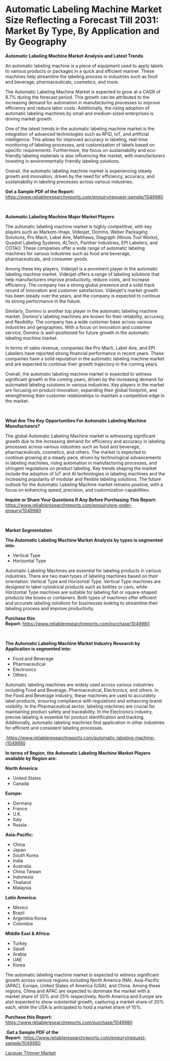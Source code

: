 <p><h1>Automatic Labeling Machine Market Size Reflecting a Forecast Till 2031: Market By Type, By Application and By Geography</h1></p><p><strong>Automatic Labeling Machine Market Analysis and Latest Trends</strong></p>
<p><p>An automatic labeling machine is a piece of equipment used to apply labels to various products or packages in a quick and efficient manner. These machines help streamline the labeling process in industries such as food and beverage, pharmaceuticals, cosmetics, and more.</p><p>The Automatic Labeling Machine Market is expected to grow at a CAGR of 8.7% during the forecast period. This growth can be attributed to the increasing demand for automation in manufacturing processes to improve efficiency and reduce labor costs. Additionally, the rising adoption of automatic labeling machines by small and medium-sized enterprises is driving market growth.</p><p>One of the latest trends in the automatic labeling machine market is the integration of advanced technologies such as RFID, IoT, and artificial intelligence. This allows for improved accuracy in labeling, real-time monitoring of labeling processes, and customization of labels based on specific requirements. Furthermore, the focus on sustainability and eco-friendly labeling materials is also influencing the market, with manufacturers investing in environmentally friendly labeling solutions.</p><p>Overall, the automatic labeling machine market is experiencing steady growth and innovation, driven by the need for efficiency, accuracy, and sustainability in labeling processes across various industries.</p></p>
<p><strong>Get a Sample PDF of the Report:&nbsp;</strong> <a href="https://www.reliableresearchreports.com/enquiry/request-sample/1049980">https://www.reliableresearchreports.com/enquiry/request-sample/1049980</a></p>
<p>&nbsp;</p>
<p><strong>Automatic Labeling Machine Major Market Players</strong></p>
<p><p>The automatic labeling machine market is highly competitive, with key players such as Markem-Imaje, Videojet, Domino, Weber Packaging Solutions, Pro Mach, Label Aire, Matthews, Diagraph (Illinois Tool Works), Quadrel Labeling Systems, ALTech, Panther Industries, EPI Labelers, and COTAO. These companies offer a wide range of automatic labeling machines for various industries such as food and beverage, pharmaceuticals, and consumer goods.</p><p>Among these key players, Videojet is a prominent player in the automatic labeling machine market. Videojet offers a range of labeling solutions that help manufacturers improve productivity, reduce costs, and increase efficiency. The company has a strong global presence and a solid track record of innovation and customer satisfaction. Videojet's market growth has been steady over the years, and the company is expected to continue its strong performance in the future.</p><p>Similarly, Domino is another top player in the automatic labeling machine market. Domino's labeling machines are known for their reliability, accuracy, and flexibility. The company has a wide customer base across various industries and geographies. With a focus on innovation and customer service, Domino is well-positioned for future growth in the automatic labeling machine market.</p><p>In terms of sales revenue, companies like Pro Mach, Label Aire, and EPI Labelers have reported strong financial performance in recent years. These companies have a solid reputation in the automatic labeling machine market and are expected to continue their growth trajectory in the coming years.</p><p>Overall, the automatic labeling machine market is expected to witness significant growth in the coming years, driven by the increasing demand for automated labeling solutions in various industries. Key players in the market are focusing on product innovation, expanding their global footprint, and strengthening their customer relationships to maintain a competitive edge in the market.</p></p>
<p>&nbsp;</p>
<p><strong>What Are The Key Opportunities For Automatic Labeling Machine Manufacturers?</strong></p>
<p><p>The global Automatic Labeling Machine market is witnessing significant growth due to the increasing demand for efficiency and accuracy in labeling processes across various industries such as food and beverage, pharmaceuticals, cosmetics, and others. The market is expected to continue growing at a steady pace, driven by technological advancements in labeling machines, rising automation in manufacturing processes, and stringent regulations on product labeling. Key trends shaping the market include the adoption of IoT and AI technologies in labeling machines and the increasing popularity of modular and flexible labeling solutions. The future outlook for the Automatic Labeling Machine market remains positive, with a focus on enhancing speed, precision, and customization capabilities.</p></p>
<p><strong>Inquire or Share Your Questions If Any Before Purchasing This Report:</strong> <a href="https://www.reliableresearchreports.com/enquiry/pre-order-enquiry/1049980">https://www.reliableresearchreports.com/enquiry/pre-order-enquiry/1049980</a></p>
<p>&nbsp;</p>
<p><strong>Market Segmentation</strong></p>
<p><strong>The Automatic Labeling Machine Market Analysis by types is segmented into:</strong></p>
<p><ul><li>Vertical Type</li><li>Horizontal Type</li></ul></p>
<p><p>Automatic Labeling Machines are essential for labeling products in various industries. There are two main types of labeling machines based on their orientation: Vertical Type and Horizontal Type. Vertical Type machines are designed to label cylindrical products such as bottles or cans, while Horizontal Type machines are suitable for labeling flat or square-shaped products like boxes or containers. Both types of machines offer efficient and accurate labeling solutions for businesses looking to streamline their labeling process and improve productivity.</p></p>
<p><strong>Purchase this Report:&nbsp;</strong><a href="https://www.reliableresearchreports.com/purchase/1049980">https://www.reliableresearchreports.com/purchase/1049980</a></p>
<p>&nbsp;</p>
<p><strong>The Automatic Labeling Machine Market Industry Research by Application is segmented into:</strong></p>
<p><ul><li>Food and Beverage</li><li>Pharmaceutical</li><li>Electronics</li><li>Others</li></ul></p>
<p><p>Automatic labeling machines are widely used across various industries including Food and Beverage, Pharmaceutical, Electronics, and others. In the Food and Beverage industry, these machines are used to accurately label products, ensuring compliance with regulations and enhancing brand visibility. In the Pharmaceutical sector, labeling machines are crucial for maintaining product safety and traceability. In the Electronics industry, precise labeling is essential for product identification and tracking. Additionally, automatic labeling machines find application in other industries for efficient and consistent labeling processes.</p></p>
<p><a href="https://www.reliableresearchreports.com/automatic-labeling-machine-r1049980">&nbsp;https://www.reliableresearchreports.com/automatic-labeling-machine-r1049980</a></p>
<p><strong>In terms of Region, the Automatic Labeling Machine Market Players available by Region are:</strong></p>
<p>
    <p> <strong> North America: </strong>
        <ul>
            <li>United States</li>
            <li>Canada</li>
        </ul>
        </p> 
    <p> <strong> Europe: </strong>
        <ul>
            <li>Germany</li>
            <li>France</li>
            <li>U.K.</li>
            <li>Italy</li>
            <li>Russia</li>
        </ul>
        </p> 
    <p> <strong> Asia-Pacific: </strong>
        <ul>
            <li>China</li>
            <li>Japan</li>
            <li>South Korea</li>
            <li>India</li>
            <li>Australia</li>
            <li>China Taiwan</li>
            <li>Indonesia</li>
            <li>Thailand</li>
            <li>Malaysia</li>
        </ul>
        </p> 
    <p> <strong> Latin America: </strong>
        <ul>
            <li>Mexico</li>
            <li>Brazil</li>
            <li>Argentina Korea</li>
            <li>Colombia</li>
        </ul>
        </p> 
    <p> <strong> Middle East & Africa: </strong>
        <ul>
            <li>Turkey</li>
            <li>Saudi</li>
            <li>Arabia</li>
            <li>UAE</li>
            <li>Korea</li>
        </ul>
    </p>
    </p>
<p><p>The automatic labeling machine market is expected to witness significant growth across various regions including North America (NA), Asia-Pacific (APAC), Europe, United States of America (USA), and China. Among these regions, China and APAC are expected to dominate the market with a market share of 35% and 25% respectively. North America and Europe are also expected to show substantial growth, capturing a market share of 20% each, while the USA is anticipated to hold a market share of 10%.</p></p>
<p><strong>Purchase this Report: </strong><a href="https://www.reliableresearchreports.com/purchase/1049980">https://www.reliableresearchreports.com/purchase/1049980</a></p>
<p>&nbsp;<strong>Get a Sample PDF of the Report:&nbsp;&nbsp;</strong><a href="https://www.reliableresearchreports.com/enquiry/request-sample/1049980">https://www.reliableresearchreports.com/enquiry/request-sample/1049980</a></p>
<p><strong></strong></p>
<p><p><a href="https://meowing-canidae-761.notion.site/Lacquer-Thinner-Market-Size-Global-Industry-Overview-Market-Segmentation-and-Forecast-2024-to-203-2555fbcb50c647a1b57709d9acbd9892">Lacquer Thinner Market</a></p></p>